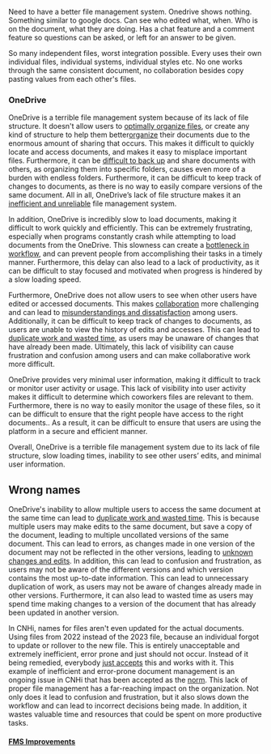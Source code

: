 Need to have a better file management system. Onedrive shows nothing. Something similar to google docs. Can see who edited what, when. Who is on the document, what they are doing. Has a chat feature and a comment feature so questions can be asked, or left for an answer to be given.

So many independent files, worst integration possible. Every uses their own individual files, individual systems, individual styles etc. No one works through the same consistent document, no collaboration besides copy pasting values from each other's files.

### OneDrive
OneDrive is a terrible file management system because of its lack of file structure. It doesn't allow users to [optimally organize files](Efficiency.md), or create any kind of structure to help them better[organize](Efficiency.md) their documents due to the enormous amount of sharing that occurs. This makes it difficult to quickly locate and access documents, and makes it easy to misplace important files. Furthermore, it can be [difficult to back up](Lack%20of%20Backup.md) and share documents with others, as organizing them into specific folders, causes even more of a burden with endless folders. Furthermore, it can be difficult to keep track of changes to documents, as there is no way to easily compare versions of the same document. All in all, OneDrive’s lack of file structure makes it an [inefficient and unreliable](Unintuitive.md) file management system.

In addition, OneDrive is incredibly slow to load documents, making it difficult to work quickly and efficiently. This can be extremely frustrating, especially when programs constantly crash while attempting to load documents from the OneDrive. This slowness can create a [bottleneck in workflow](Efficiency.md), and can prevent people from accomplishing their tasks in a timely manner. Furthermore, this delay can also lead to a lack of productivity, as it can be difficult to stay focused and motivated when progress is hindered by a slow loading speed.

Furthermore, OneDrive does not allow users to see when other users have edited or accessed documents. This makes [collaboration](Collaboration.md) more challenging and can lead to [misunderstandings and dissatisfaction](Efficiency.md) among users. Additionally, it can be difficult to keep track of changes to documents, as users are unable to view the history of edits and accesses. This can lead to [duplicate work and wasted time](Efficiency.md), as users may be unaware of changes that have already been made. Ultimately, this lack of visibility can cause frustration and confusion among users and can make collaborative work more difficult.

OneDrive provides very minimal user information, making it difficult to track or monitor user activity or usage. This lack of visibility into user activity makes it difficult to determine which coworkers files are relevant to them. Furthermore, there is no way to easily monitor the usage of these files, so it can be difficult to ensure that the right people have access to the right documents.. As a result, it can be difficult to ensure that users are using the platform in a secure and efficient manner.

Overall, OneDrive is a terrible file management system due to its lack of file structure, slow loading times, inability to see other users’ edits, and minimal user information.

## Wrong names
OneDrive's inability to allow multiple users to access the same document at the same time can lead to [duplicate work and wasted time](Efficiency.md). This is because multiple users may make edits to the same document, but save a copy of the document, leading to multiple uncollated versions of the same document. This can lead to errors, as changes made in one version of the document may not be reflected in the other versions, leading to [unknown changes and edits](Lack%20of%20Communication.md). In addition, this can lead to confusion and frustration, as users may not be aware of the different versions and which version contains the most up-to-date information. This can lead to unnecessary duplication of work, as users may not be aware of changes already made in other versions. Furthermore, it can also lead to wasted time as users may spend time making changes to a version of the document that has already been updated in another version.

In CNHi, names for files aren't even updated for the actual documents. Using files from 2022 instead of the 2023 file, because an individual forgot to update or rollover to the new file. This is entirely unacceptable and extremely inefficient, error prone and just should not occur. Instead of it being remedied, everybody [just accepts](Unintuitive.md) this and works with it. This example of inefficient and error-prone document management is an ongoing issue in CNHi that has been accepted as the [norm](Company%20Culture.md). This lack of proper file management has a far-reaching impact on the organization. Not only does it lead to confusion and frustration, but it also slows down the workflow and can lead to incorrect decisions being made. In addition, it wastes valuable time and resources that could be spent on more productive tasks.

#### [FMS Improvements](../Improvements/FMS%20Improvements.md)